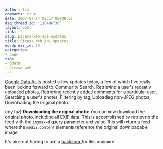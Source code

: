 ```yaml
---
author: tim
comments: true
date: 2007-07-24 02:17:00+00:00
dsq_thread_id: '110486738'
layout: post
link: ''
slug: picasa-web-api-updates
title: Picasa Web Api updates
wordpress_id: 26
categories:
- Code
tags:
- gdata
- picasa web
---
```


[Google Data Api's](http://googledataapis.blogspot.com/2007/07/picasa-web-albums-adds-new-api-features.html) posted a few updates today, a few of which
I've really been looking forward to; Community Search, Retrieving a user's
recently uploaded photos, Retrieving recently added comments for a particular
user, Searching a user's photos, Filtering by tag, Uploading non-JPEG photos,
Downloading the original photo.  
  
(my fav) **Downloading the original photo**: You can now download the original
photo, including all EXIF data. This is accomplished by retrieving the feed
with the `imgmax=d` query parameter and value This will return a feed where
the `media:content` elements reference the original downloadable image.  
  
It's nice not having to use a [backdoor ](http://groups.google.com/group/Google-Picasa-Data-API/browse_thread/thread/6311fb3da0673228/a165e494fe1c1d9d#a165e494fe1c1d9d)
for this anymore


